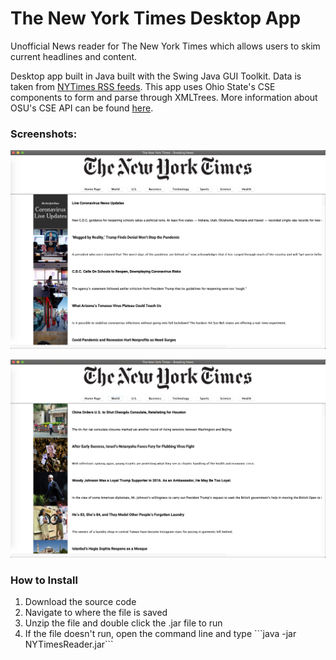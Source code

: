 # The New York Times Desktop App

Unofficial News reader for The New York Times which allows users to skim current headlines and content.

Desktop app built in Java built with the Swing Java GUI Toolkit.
Data is taken from [NYTimes RSS feeds](https://archive.nytimes.com/www.nytimes.com/services/xml/rss/index.html).
This app uses Ohio State's CSE components to form and parse through XMLTrees.
More information about OSU's CSE API can be found [here](http://web.cse.ohio-state.edu/software/common/doc/).

### Screenshots:
![Screenshot1](res/NYTimesHome.png)

![Screenshot2](res/NYTimesWorld.png)

### How to Install
<ol>
<li>Download the source code</li>
<li>Navigate to where the file is saved</li>
<li>Unzip the file and double click the .jar file to run</li>
<li>If the file doesn't run, open the command line and type ```java -jar NYTimesReader.jar```</li>
</ol>
